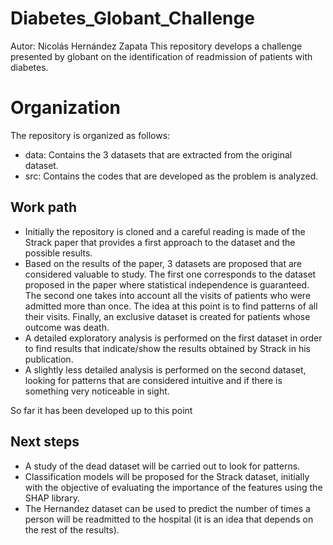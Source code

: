 # Diabetes_Globant_Challenge
Autor: Nicolás Hernández Zapata
This repository develops a challenge presented by globant on the identification of readmission of patients with diabetes.

# Organization
The repository is organized as follows:
* data: Contains the 3 datasets that are extracted from the original dataset.
* src: Contains the codes that are developed as the problem is analyzed.

## Work path

* Initially the repository is cloned and a careful reading is made of the Strack paper that provides a first approach to the dataset and the possible results.
* Based on the results of the paper, 3 datasets are proposed that are considered valuable to study. The first one corresponds to the dataset proposed in the paper where statistical independence is guaranteed. The second one takes into account all the visits of patients who were admitted more than once. The idea at this point is to find patterns of all their visits. Finally, an exclusive dataset is created for patients whose outcome was death.
* A detailed exploratory analysis is performed on the first dataset in order to find results that indicate/show the results obtained by Strack in his publication.
* A slightly less detailed analysis is performed on the second dataset, looking for patterns that are considered intuitive and if there is something very noticeable in sight.

So far it has been developed up to this point
## Next steps
* A study of the dead dataset will be carried out to look for patterns.
* Classification models will be proposed for the Strack dataset, initially with the objective of evaluating the importance of the features using the SHAP library.
* The Hernandez dataset can be used to predict the number of times a person will be readmitted to the hospital (it is an idea that depends on the rest of the results).
